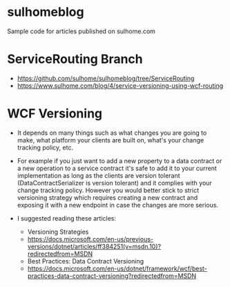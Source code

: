 sulhomeblog
===========

Sample code for articles published on sulhome.com

# ServiceRouting Branch
+ https://github.com/sulhome/sulhomeblog/tree/ServiceRouting
+ https://www.sulhome.com/blog/4/service-versioning-using-wcf-routing

# WCF Versioning
+ It depends on many things such as what changes you are going to make, what platform your clients are built on, what's your change tracking policy, etc.

+ For example if you just want to add a new property to a data contract or a new operation to a service contract it's safe to add it to your current implementation as long as the clients are version tolerant (DataContractSerializer is version tolerant) and it complies with your change tracking policy. However you would better stick to strict versioning strategy which requires creating a new contract and exposing it with a new endpoint in case the changes are more serious.

+ I suggested reading these articles:

  + Versioning Strategies
  + https://docs.microsoft.com/en-us/previous-versions/dotnet/articles/ff384251(v=msdn.10)?redirectedfrom=MSDN
  + Best Practices: Data Contract Versioning
  + https://docs.microsoft.com/en-us/dotnet/framework/wcf/best-practices-data-contract-versioning?redirectedfrom=MSDN
